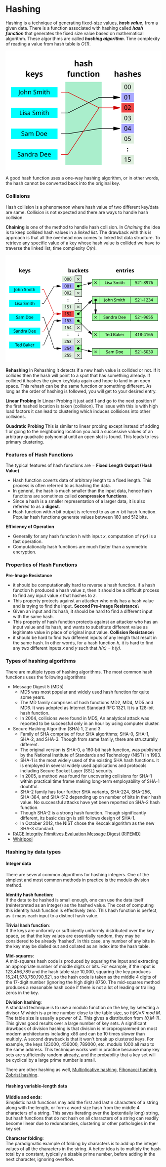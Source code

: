 # Hashing
Hashing is a technique of generating fixed-size values, _**hash value**_, from a given data. There is a function 
associated with hashing called _**hash function**_ that generates the fixed size value based on 
mathematical algorithm. These algorithms are called _**hashing algorithm**_. 
Time complexity of reading a value from hash table is _O(1)_.

![Hashing](./img/Hashing.svg)

A good hash function uses a one-way hashing algorithm, or in other words, the hash cannot be converted back into the original key.

### Collisions
Hash collision is a phenomenon where hash value of two different key/data are same.
Collision is not expected and there are ways to handle hash collision.

**Chaining** is one of the method to handle hash collision.  In _Chaining_ the idea is to keep collided hash values in a _linked list_.
The drawback with this is approach is that all the overhead now comes to linked list data structure. To retrieve any specific value of a key
whose hash value is collided we have to traverse the linked list, time complexity _O(n)_. 

![Hash Chaining](./img/HashChaining.svg)

**Rehashing**
In Rehashing it detects if a new hash value is collided or not. If it collides then the hash will point to a spot that has something already.
If collided it hashes the given key/data again and hope to land in an open space.
This rehash can be the same function or something different. As long as the order of hashing is followed, you will get to your desired entry.

**Linear Probing**
In Linear Probing it just add 1 and go to the next position if the first hashed location is taken (collision). 
The issue with this is with high load factors it can lead to clustering which induces collisions into other collisions.

**Quadratic Probing**
This is similar to linear probing except instead of adding 1 or going to the neighboring location you add a successive values of an arbitrary 
quadratic polynomial until an open slot is found. This leads to less primary clustering.

### Features of Hash Functions
The typical features of hash functions are −
**Fixed Length Output (Hash Value)**
- Hash function coverts data of arbitrary length to a fixed length. This process is often referred to as hashing the data.
- In general, the hash is much smaller than the input data, hence hash functions are sometimes called **compression functions**.
- Since a hash is a smaller representation of a larger data, it is also referred to as a **digest**. 
- Hash function with _n_ bit output is referred to as an _n-bit_ hash function. Popular hash functions generate values between 160 and 512 bits.

**Efficiency of Operation**
- Generally for any hash function h with input _x_, computation of _h(x)_ is a fast operation. 
- Computationally hash functions are much faster than a symmetric encryption.
### Properties of Hash Functions
**Pre-Image Resistance**
- it should be computationally hard to reverse a hash function. if a hash function h produced a hash value z, then it should be a difficult process to find any input value _x_ that hashes to _z_.
- This property protects against an attacker who only has a hash value and is trying to find the input.
**Second Pre-Image Resistance**\
- Given an input and its hash, it should be hard to find a different input with the same hash.
- This property of hash function protects against an attacker who has an input value and its hash, and wants to substitute different value as legitimate value in place of original input value.
**Collision Resistance**\
- it should be hard to find two different inputs of any length that result in the same hash. In other words, for a hash function _h_, it is hard to find any two different inputs _x_ and _y_ such that _h(x) = h(y)_.

### Types of hashing algorithms
There are multiple types of hashing algorithms.
The most common hash functions uses the following algorithms
- Message Digest 5 (MD5)
  - MD5 was most popular and widely used hash function for quite some years.
  - The MD family comprises of hash functions MD2, MD4, MD5 and MD6. It was adopted as Internet Standard RFC 1321. It is a 128-bit hash function.
  - In 2004, collisions were found in MD5, An analytical attack was reported to be successful only in an hour by using computer cluster.
- Secure Hashing Algorithm (SHA) 1, 2 and 3
  - Family of SHA comprise of four SHA algorithms; SHA-0, SHA-1, SHA-2, and SHA-3. Though from same family, there are structurally different.
  - The original version is SHA-0, a 160-bit hash function, was published by the National Institute of Standards and Technology (NIST) in 1993.
  - SHA-1 is the most widely used of the existing SHA hash functions. It is employed in several widely used applications and protocols including Secure Socket Layer (SSL) security.
  - In 2005, a method was found for uncovering collisions for SHA-1 within practical time frame making long-term employability of SHA-1 doubtful.
  - SHA-2 family has four further SHA variants, SHA-224, SHA-256, SHA-384, and SHA-512 depending up on number of bits in their hash value. No successful attacks have yet been reported on SHA-2 hash function.
  - Though SHA-2 is a strong hash function. Though significantly different, its basic design is still follows design of SHA-1. 
  - In October 2012, the NIST chose the Keccak algorithm as the new SHA-3 standard.
- [RACE Integrity Primitives Evaluation Message Digest (RIPEMD)](https://en.wikipedia.org/wiki/RIPEMD)
- [Whirlpool](https://en.wikipedia.org/wiki/Whirlpool_(hash_function))


### Hashing by data types

#### Integer data
There are several common algorithms for hashing integers. One of the simplest and most common methods in 
practice is the modulo division method.

**Identity hash function**:\
If the data to be hashed is small enough, one can use the data itself (reinterpreted as an integer) as the hashed value. 
The cost of computing this identity hash function is effectively zero. This hash function is perfect, as it maps each input to a distinct hash value.

**Trivial hash function**:\
If the keys are uniformly or sufficiently uniformly distributed over the key space, so that the key values 
are essentially random, they may be considered to be already 'hashed'. In this case, any number of any bits in the key may be dialled
out and collated as an index into the hash table. 

**Mid-squares**:\
A mid-squares hash code is produced by squaring the input and extracting an appropriate number of middle digits or bits. 
For example, if the input is 123,456,789 and the hash table size 10,000, squaring the key produces 15,241,578,750,190,521, so the hash code is 
taken as the middle 4 digits of the 17-digit number (ignoring the high digit) 8750. The mid-squares method produces a reasonable 
hash code if there is not a lot of leading or trailing zeros in the key.

**Division hashing**:\
A standard technique is to use a modulo function on the key, by selecting a divisor _M_ which is a prime number close to the table size, so _h(K)=K mod M_. 
The table size is usually a power of _2_. This gives a distribution from _{0,M-1}_. This gives good results over a large number of key sets. 
A significant drawback of division hashing is that division is microprogrammed on most modern architectures including x86 and can be 10 times slower than multiply. 
A second drawback is that it won't break up clustered keys. 
For example, the keys 123000, 456000, 789000, etc. modulo 1000 all map to the same address. 
This technique works well in practice because many key sets are sufficiently random already, and the probability that a key set will be cyclical by a large prime number is small.

There are other hashing as well, [Multiplicative hashing](https://en.wikipedia.org/wiki/Hash_function#Multiplicative_hashing), [Fibonacci hashing](https://en.wikipedia.org/wiki/Hash_function#Fibonacci_hashing), [Zobrist hashing](https://en.wikipedia.org/wiki/Hash_function#Zobrist_hashing).

#### Hashing variable-length data

**Middle and ends**:\
Simplistic hash functions may add the first and last n characters of a string along with the length, or form a word-size hash from the middle 4 characters of a string. 
This saves iterating over the (potentially long) string, but hash functions that do not hash on all characters of a string can readily become linear due to redundancies, 
clustering or other pathologies in the key set.

**Character folding**:\
The paradigmatic example of folding by characters is to add up the integer values of all the characters in the string. A better idea is to multiply the hash total by a constant, 
typically a sizable prime number, before adding in the next character, ignoring overflow.